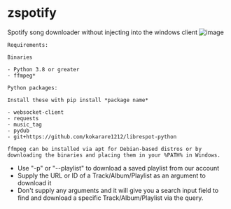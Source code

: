 # zspotify
Spotify song downloader without injecting into the windows client
![image](https://user-images.githubusercontent.com/12180913/137086248-371a3d81-75b3-4d75-a90c-966549c45745.png)

```
Requirements:

Binaries

- Python 3.8 or greater
- ffmpeg*

Python packages:

Install these with pip install *package name*

- websocket-client
- requests
- music_tag
- pydub
- git+https://github.com/kokarare1212/librespot-python

ffmpeg can be installed via apt for Debian-based distros or by downloading the binaries and placing them in your %PATH% in Windows.
```

- Use "-p" or "--playlist" to download a saved playlist from our account
- Supply the URL or ID of a Track/Album/Playlist as an argument to download it
- Don't supply any arguments and it will give you a search input field to find and download a specific Track/Album/Playlist via the query.
